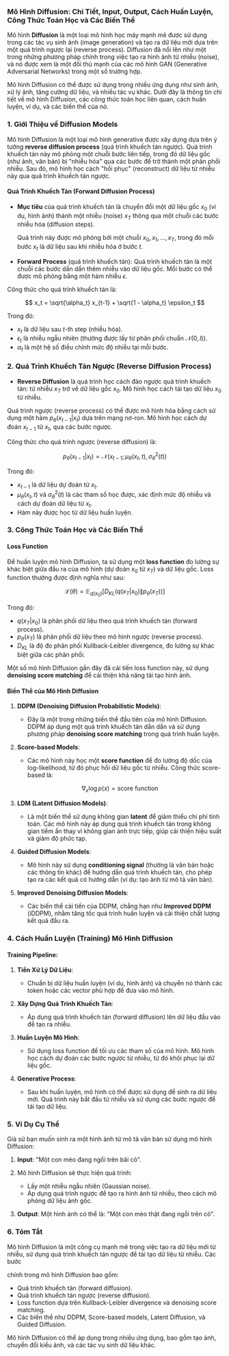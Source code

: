 ### Mô Hình Diffusion: Chi Tiết, Input, Output, Cách Huấn Luyện, Công Thức Toán Học và Các Biến Thể

Mô hình **Diffusion** là một loại mô hình học máy mạnh mẽ được sử dụng trong các tác vụ sinh ảnh (image generation) và tạo ra dữ liệu mới dựa trên một quá trình ngược lại (reverse process). Diffusion đã nổi lên như một trong những phương pháp chính trong việc tạo ra hình ảnh từ nhiễu (noise), và nó được xem là một đối thủ mạnh của các mô hình GAN (Generative Adversarial Networks) trong một số trường hợp.

Mô hình Diffusion có thể được sử dụng trong nhiều ứng dụng như sinh ảnh, xử lý ảnh, tăng cường dữ liệu, và nhiều tác vụ khác. Dưới đây là thông tin chi tiết về mô hình Diffusion, các công thức toán học liên quan, cách huấn luyện, ví dụ, và các biến thể của nó.

### 1. **Giới Thiệu về Diffusion Models**

Mô hình Diffusion là một loại mô hình generative được xây dựng dựa trên ý tưởng **reverse diffusion process** (quá trình khuếch tán ngược). Quá trình khuếch tán này mô phỏng một chuỗi bước liên tiếp, trong đó dữ liệu gốc (như ảnh, văn bản) bị "nhiễu hóa" qua các bước để trở thành một phân phối nhiễu. Sau đó, mô hình học cách "hồi phục" (reconstruct) dữ liệu từ nhiễu này qua quá trình khuếch tán ngược.

#### **Quá Trình Khuếch Tán (Forward Diffusion Process)**

- **Mục tiêu** của quá trình khuếch tán là chuyển đổi một dữ liệu gốc $x_0$ (ví dụ, hình ảnh) thành một nhiễu (noise) $x_T$ thông qua một chuỗi các bước nhiễu hóa (diffusion steps).
  
  Quá trình này được mô phỏng bởi một chuỗi $x_0, x_1, ..., x_T$, trong đó mỗi bước $x_t$ là dữ liệu sau khi nhiễu hóa ở bước $t$.
  
- **Forward Process** (quá trình khuếch tán): Quá trình khuếch tán là một chuỗi các bước dần dần thêm nhiễu vào dữ liệu gốc. Mỗi bước có thể được mô phỏng bằng một hàm nhiễu $\epsilon$.

Công thức cho quá trình khuếch tán là:

$$
x_t = \sqrt{\alpha_t} x_{t-1} + \sqrt{1 - \alpha_t} \epsilon_t
$$

Trong đó:
- $x_t$ là dữ liệu sau $t$-th step (nhiễu hóa).
- $\epsilon_t$ là nhiễu ngẫu nhiên (thường được lấy từ phân phối chuẩn $\mathcal{N}(0, I)$).
- $\alpha_t$ là một hệ số điều chỉnh mức độ nhiễu tại mỗi bước.

### 2. **Quá Trình Khuếch Tán Ngược (Reverse Diffusion Process)**

- **Reverse Diffusion** là quá trình học cách đảo ngược quá trình khuếch tán: từ nhiễu $x_T$ trở về dữ liệu gốc $x_0$. Mô hình học cách tái tạo dữ liệu $x_0$ từ nhiễu.

Quá trình ngược (reverse process) có thể được mô hình hóa bằng cách sử dụng một hàm $p_\theta(x_{t-1} | x_t)$ dựa trên mạng nơ-ron. Mô hình học cách dự đoán $x_{t-1}$ từ $x_t$, qua các bước ngược.

Công thức cho quá trình ngược (reverse diffusion) là:

$$
p_\theta(x_{t-1} | x_t) = \mathcal{N}(x_{t-1}; \mu_\theta(x_t, t), \sigma_\theta^2(t))
$$

Trong đó:
- $x_{t-1}$ là dữ liệu dự đoán từ $x_t$.
- $\mu_\theta(x_t, t)$ và $\sigma_\theta^2(t)$ là các tham số học được, xác định mức độ nhiễu và cách dự đoán dữ liệu từ $x_t$.
- Hàm này được học từ dữ liệu huấn luyện.

### 3. **Công Thức Toán Học và Các Biến Thể**

#### **Loss Function**

Để huấn luyện mô hình Diffusion, ta sử dụng một **loss function** đo lường sự khác biệt giữa đầu ra của mô hình (dự đoán $x_0$ từ $x_T$) và dữ liệu gốc. Loss function thường được định nghĩa như sau:

$$
\mathcal{L}(\theta) = \mathbb{E}_{q(x_0)} \left[ D_{KL} \left( q(x_T | x_0) \| p_\theta(x_T) \right) \right]
$$

Trong đó:
- $q(x_T | x_0)$ là phân phối dữ liệu theo quá trình khuếch tán (forward process).
- $p_\theta(x_T)$ là phân phối dữ liệu theo mô hình ngược (reverse process).
- $D_{KL}$ là độ đo phân phối Kullback-Leibler divergence, đo lường sự khác biệt giữa các phân phối.

Một số mô hình Diffusion gần đây đã cải tiến loss function này, sử dụng **denoising score matching** để cải thiện khả năng tái tạo hình ảnh.

#### **Biến Thể của Mô Hình Diffusion**

1. **DDPM (Denoising Diffusion Probabilistic Models)**:
   - Đây là một trong những biến thể đầu tiên của mô hình Diffusion. DDPM áp dụng một quá trình khuếch tán dần dần và sử dụng phương pháp **denoising score matching** trong quá trình huấn luyện.

2. **Score-based Models**:
   - Các mô hình này học một **score function** để đo lường độ dốc của log-likelihood, từ đó phục hồi dữ liệu gốc từ nhiễu. Công thức score-based là:

   $$
   \nabla_x \log p(x) = \text{score function}
   $$

3. **LDM (Latent Diffusion Models)**:
   - Là một biến thể sử dụng không gian **latent** để giảm thiểu chi phí tính toán. Các mô hình này áp dụng quá trình khuếch tán trong không gian tiềm ẩn thay vì không gian ảnh trực tiếp, giúp cải thiện hiệu suất và giảm độ phức tạp.

4. **Guided Diffusion Models**:
   - Mô hình này sử dụng **conditioning signal** (thường là văn bản hoặc các thông tin khác) để hướng dẫn quá trình khuếch tán, cho phép tạo ra các kết quả có hướng dẫn (ví dụ: tạo ảnh từ mô tả văn bản).

5. **Improved Denoising Diffusion Models**:
   - Các biến thể cải tiến của DDPM, chẳng hạn như **Improved DDPM** (iDDPM), nhằm tăng tốc quá trình huấn luyện và cải thiện chất lượng kết quả đầu ra.

### 4. **Cách Huấn Luyện (Training) Mô Hình Diffusion**

#### **Training Pipeline**:

1. **Tiền Xử Lý Dữ Liệu**:
   - Chuẩn bị dữ liệu huấn luyện (ví dụ, hình ảnh) và chuyển nó thành các token hoặc các vector phù hợp để đưa vào mô hình.
   
2. **Xây Dựng Quá Trình Khuếch Tán**:
   - Áp dụng quá trình khuếch tán (forward diffusion) lên dữ liệu đầu vào để tạo ra nhiễu.
   
3. **Huấn Luyện Mô Hình**:
   - Sử dụng loss function để tối ưu các tham số của mô hình. Mô hình học cách dự đoán các bước ngược từ nhiễu, từ đó khôi phục lại dữ liệu gốc.
   
4. **Generative Process**:
   - Sau khi huấn luyện, mô hình có thể được sử dụng để sinh ra dữ liệu mới. Quá trình này bắt đầu từ nhiễu và sử dụng các bước ngược để tái tạo dữ liệu.

### 5. **Ví Dụ Cụ Thể**

Giả sử bạn muốn sinh ra một hình ảnh từ mô tả văn bản sử dụng mô hình Diffusion:

1. **Input**: "Một con mèo đang ngồi trên bãi cỏ".
2. Mô hình Diffusion sẽ thực hiện quá trình:
   - Lấy một nhiễu ngẫu nhiên (Gaussian noise).
   - Áp dụng quá trình ngược để tạo ra hình ảnh từ nhiễu, theo cách mô phỏng dữ liệu ảnh gốc.

3. **Output**: Một hình ảnh có thể là: "Một con mèo thật đang ngồi trên cỏ".

### 6. **Tóm Tắt**

Mô hình Diffusion là một công cụ mạnh mẽ trong việc tạo ra dữ liệu mới từ nhiễu, sử dụng quá trình khuếch tán ngược để tái tạo dữ liệu từ nhiễu. Các bước

 chính trong mô hình Diffusion bao gồm:
- Quá trình khuếch tán (forward diffusion).
- Quá trình khuếch tán ngược (reverse diffusion).
- Loss function dựa trên Kullback-Leibler divergence và denoising score matching.
- Các biến thể như DDPM, Score-based models, Latent Diffusion, và Guided Diffusion.

Mô hình Diffusion có thể áp dụng trong nhiều ứng dụng, bao gồm tạo ảnh, chuyển đổi kiểu ảnh, và các tác vụ sinh dữ liệu khác.